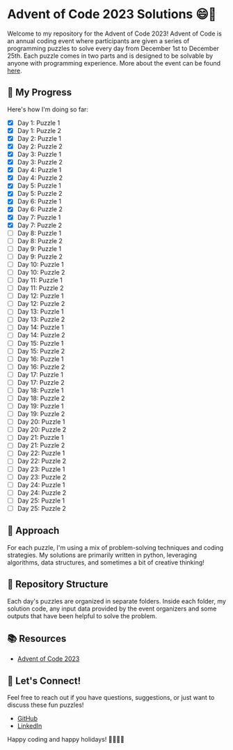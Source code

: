 # Advent of Code 2023 Solutions 😄🎄

Welcome to my repository for the Advent of Code 2023! Advent of Code is an annual coding event where participants are given a series of programming puzzles to solve every day from December 1st to December 25th. Each puzzle comes in two parts and is designed to be solvable by anyone with programming experience. More about the event can be found [here](https://adventofcode.com/2023/about).

## 🌟 My Progress

Here's how I'm doing so far:

- [x] Day 1: Puzzle 1
- [x] Day 1: Puzzle 2
- [x] Day 2: Puzzle 1
- [x] Day 2: Puzzle 2
- [x] Day 3: Puzzle 1
- [x] Day 3: Puzzle 2
- [x] Day 4: Puzzle 1
- [x] Day 4: Puzzle 2
- [x] Day 5: Puzzle 1
- [x] Day 5: Puzzle 2
- [x] Day 6: Puzzle 1
- [x] Day 6: Puzzle 2
- [x] Day 7: Puzzle 1
- [x] Day 7: Puzzle 2
- [ ] Day 8: Puzzle 1
- [ ] Day 8: Puzzle 2
- [ ] Day 9: Puzzle 1
- [ ] Day 9: Puzzle 2
- [ ] Day 10: Puzzle 1
- [ ] Day 10: Puzzle 2
- [ ] Day 11: Puzzle 1
- [ ] Day 11: Puzzle 2
- [ ] Day 12: Puzzle 1
- [ ] Day 12: Puzzle 2
- [ ] Day 13: Puzzle 1
- [ ] Day 13: Puzzle 2
- [ ] Day 14: Puzzle 1
- [ ] Day 14: Puzzle 2
- [ ] Day 15: Puzzle 1
- [ ] Day 15: Puzzle 2
- [ ] Day 16: Puzzle 1
- [ ] Day 16: Puzzle 2
- [ ] Day 17: Puzzle 1
- [ ] Day 17: Puzzle 2
- [ ] Day 18: Puzzle 1
- [ ] Day 18: Puzzle 2
- [ ] Day 19: Puzzle 1
- [ ] Day 19: Puzzle 2
- [ ] Day 20: Puzzle 1
- [ ] Day 20: Puzzle 2
- [ ] Day 21: Puzzle 1
- [ ] Day 21: Puzzle 2
- [ ] Day 22: Puzzle 1
- [ ] Day 22: Puzzle 2
- [ ] Day 23: Puzzle 1
- [ ] Day 23: Puzzle 2
- [ ] Day 24: Puzzle 1
- [ ] Day 24: Puzzle 2
- [ ] Day 25: Puzzle 1
- [ ] Day 25: Puzzle 2

## 🧠 Approach

For each puzzle, I'm using a mix of problem-solving techniques and coding strategies. My solutions are primarily written in python, leveraging algorithms, data structures, and sometimes a bit of creative thinking!

## 📂 Repository Structure

Each day's puzzles are organized in separate folders. Inside each folder, my solution code, any input data provided by the event organizers and some outputs that have been helpful to solve the problem.

## 📚 Resources

- [Advent of Code 2023](https://adventofcode.com/2023/about)

## 💬 Let's Connect!

Feel free to reach out if you have questions, suggestions, or just want to discuss these fun puzzles!

- [GitHub](https://github.com/JulienDelavande/)
- [LinkedIn](https://www.linkedin.com/in/juliendelavande/)

Happy coding and happy holidays! 🎉👨‍💻🎅
